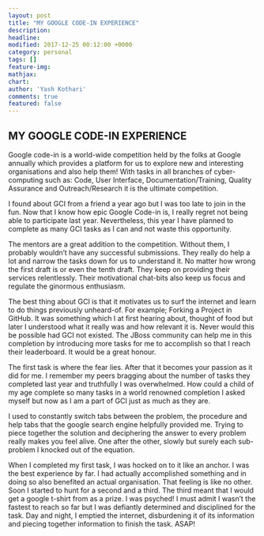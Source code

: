 ```yaml
---
layout: post
title: "MY GOOGLE CODE-IN EXPERIENCE"
description: 
headline: 
modified: 2017-12-25 00:12:00 +0000
category: personal
tags: []
feature-img: 
mathjax: 
chart: 
author: 'Yash Kothari'
comments: true
featured: false
---
```


## MY GOOGLE CODE-IN EXPERIENCE

Google code-in is a world-wide competition held by the folks at Google annually which provides a platform for us to explore new and interesting organisations and also help them! With tasks in all branches of cyber-computing such as: Code, User Interface, Documentation/Training, Quality Assurance and Outreach/Research it is the ultimate competition. 

I found about GCI from a friend a year ago but I was too late to join in the fun. Now that I know how epic Google Code-in is, I really regret not being able to participate last year. Nevertheless, this year I have planned to complete as many GCI tasks as I can and not waste this opportunity. 

The mentors are a great addition to the competition. Without them, I probably wouldn’t have any successful submissions. They really do help a lot and narrow the tasks down for us to understand it. No matter how wrong the first draft is or even the tenth draft. They keep on providing their services relentlessly. Their motivational chat-bits also keep us focus and regulate the ginormous enthusiasm. 

The best thing about GCI is that it motivates us to surf the internet and learn to do things previously unheard-of. For example; Forking a Project in GitHub. It was something which I at first hearing about, thought of food but later I understood what it really was and how relevant it is. Never would this be possible had GCI not existed. The JBoss community can help me in this completion by introducing more tasks for me to accomplish so that I reach their leaderboard. It would be a great honour.

The first task is where the fear lies. After that it becomes your passion as it did for me. I remember my peers bragging about the number of tasks they completed last year and truthfully I was overwhelmed. How could a child of my age complete so many tasks in a world renowned completion I asked myself but now as I am a part of GCI just as much as they are.

I used to constantly switch tabs between the problem, the procedure and help tabs that the google search engine helpfully provided me. Trying to piece together the solution and deciphering the answer to every problem really makes you feel alive. One after the other, slowly but surely each sub-problem I knocked out of the equation.

When I completed my first task, I was hocked on to it like an anchor. I was the best experience by far. I had actually accomplished something and in doing so also benefited an actual organisation. That feeling is like no other. Soon I started to hunt for a second and a third. The third meant that I would get a google t-shirt from as a prize. I was psyched! I must admit I wasn’t the fastest to reach so far but I was defiantly determined and disciplined for the task. Day and night, I emptied the internet, disburdening it of its information and piecing together information to finish the task. ASAP! 
